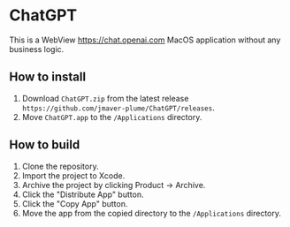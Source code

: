 # ChatGPT

This is a WebView https://chat.openai.com MacOS application without any business logic.  

## How to install

1. Download `ChatGPT.zip` from the latest release `https://github.com/jmaver-plume/ChatGPT/releases`.
2. Move `ChatGPT.app` to the `/Applications` directory.

## How to build

1. Clone the repository.
2. Import the project to Xcode.
3. Archive the project by clicking Product -> Archive.
4. Click the "Distribute App" button.
5. Click the "Copy App" button.
6. Move the app from the copied directory to the `/Applications` directory.
